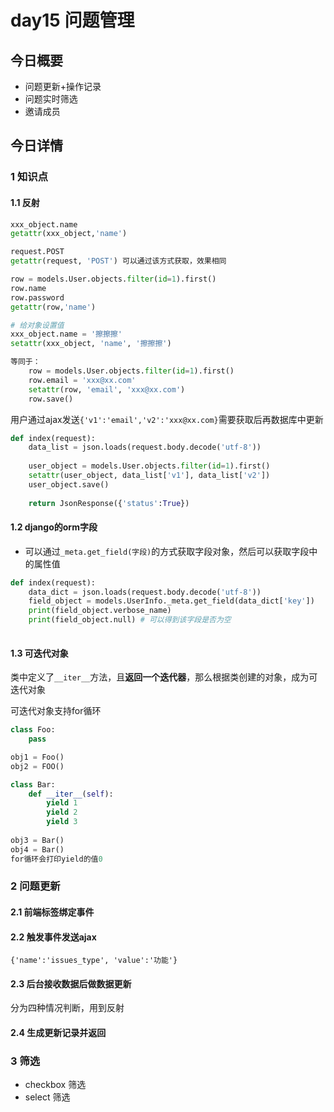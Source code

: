 # day15 问题管理

## 今日概要

- 问题更新+操作记录
- 问题实时筛选
- 邀请成员

## 今日详情

### 1 知识点

#### 1.1 反射

```python
xxx_object.name
getattr(xxx_object,'name')

request.POST
getattr(request, 'POST') 可以通过该方式获取，效果相同

row = models.User.objects.filter(id=1).first()
row.name
row.password
getattr(row,'name')
```

```python
# 给对象设置值
xxx_object.name = '擦擦擦'
setattr(xxx_object, 'name', '擦擦擦')

等同于：
	row = models.User.objects.filter(id=1).first()
	row.email = 'xxx@xx.com'
	setattr(row, 'email', 'xxx@xx.com')
	row.save()
```

用户通过ajax发送`{'v1':'email','v2':'xxx@xx.com}`需要获取后再数据库中更新

```python
def index(request):
	data_list = json.loads(request.body.decode('utf-8'))
	
	user_object = models.User.objects.filter(id=1).first()
	setattr(user_object, data_list['v1'], data_list['v2'])
	user_object.save()
	
	return JsonResponse({'status':True})
```

#### 1.2 django的orm字段

- 可以通过`_meta.get_field(字段)`的方式获取字段对象，然后可以获取字段中的属性值

```python
def index(request):
	data_dict = json.loads(request.body.decode('utf-8'))
	field_object = models.UserInfo._meta.get_field(data_dict['key'])
	print(field_object.verbose_name)
	print(field_object.null) # 可以得到该字段是否为空
	
```

#### 1.3 可迭代对象

类中定义了`__iter__`方法，且**返回一个迭代器**，那么根据类创建的对象，成为可迭代对象

可迭代对象支持for循环

```python
class Foo:
	pass

obj1 = Foo()
obj2 = FOO()
```

```python
class Bar:
	def __iter__(self):
		yield 1
		yield 2
		yield 3
		
obj3 = Bar()
obj4 = Bar()
for循环会打印yield的值0
```

### 2 问题更新

#### 2.1 前端标签绑定事件

#### 2.2 触发事件发送ajax

```
{'name':'issues_type', 'value':'功能'}
```

#### 2.3 后台接收数据后做数据更新

分为四种情况判断，用到反射

#### 2.4 生成更新记录并返回







### 3 筛选

- checkbox 筛选
- select 筛选

















